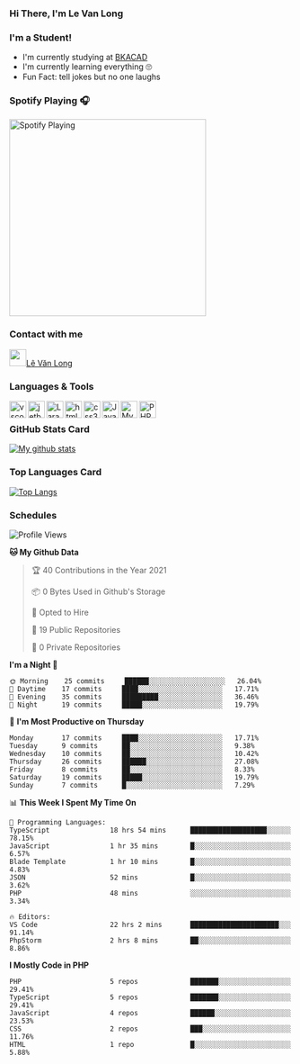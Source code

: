 ### Hi There, I'm Le Van Long 

### I'm a Student!
- I'm currently studying at [BKACAD](https://bkacad.edu.vn/)
- I'm currently learning everything 🙄
- Fun Fact: tell jokes but no one laughs

### Spotify Playing 🎧
[<img src="https://spotify-readme.hiiamlongdz.vercel.app/api/spotify-playing" alt="Spotify Playing" width="350" />](https://open.spotify.com/playlist/37i9dQZF1DX1e2VSJFudND)


### Contact with me

[<img src="https://img.icons8.com/dusk/64/000000/facebook-new--v2.png" width="30px"/>Lê Văn Long](https://www.facebook.com/HiiamLongdzz)

### Languages & Tools
<img align="left" alt="vscode" src="https://img.icons8.com/dusk/64/000000/visual-studio-code-2019.png" width="30px"/>
<img align="left" alt="jetbrain" src="https://camo.githubusercontent.com/8268dcfb76697dd53286590ec9b4385d7a0b89ce/68747470733a2f2f63646e2e6a7364656c6976722e6e65742f6e706d2f73696d706c652d69636f6e734076332f69636f6e732f6a6574627261696e732e737667" width="30px"/>
<img align="left" alt="Laravel" src="https://img.icons8.com/ios/50/000000/laravel.png" width="30px"/>
<img align="left" alt="html5" src="https://img.icons8.com/dusk/64/000000/html-5.png" width="30px"/>
<img align="left" alt="css3" src="https://img.icons8.com/dusk/64/000000/css3.png" width="30px"/>
<img align="left" alt="JavaScript" src="https://img.icons8.com/dusk/64/000000/javascript.png" width="30px"/>
<img align="left" alt="MySQL" src="https://img.icons8.com/ios-filled/50/000000/mysql-logo.png" width="30px"/>
<img align="left" alt="PHP" src="https://img.icons8.com/dusk/64/000000/php-logo.png" width="30px"/>

<br />

### GitHub Stats Card
[![My github stats](https://github-readme-stats.vercel.app/api?username=HiiamLongdz&show_icons=true)](https://github-readme-stats.vercel.app/api?username=HiiamLongdz&show_icons=true)

### Top Languages Card
[![Top Langs](https://github-readme-stats.vercel.app/api/top-langs/?username=HiiamLongdz&layout=compact)](https://github-readme-stats.vercel.app/api/top-langs/?username=HiiamLongdz&layout=compact)

### Schedules
<!--START_SECTION:waka-->
![Profile Views](http://img.shields.io/badge/Profile%20Views-0-blue)

**🐱 My Github Data** 

> 🏆 40 Contributions in the Year 2021
 > 
> 📦 0 Bytes Used in Github's Storage 
 > 
> 💼 Opted to Hire
 > 
> 📜 19 Public Repositories 
 > 
> 🔑 0 Private Repositories  
 > 
**I'm a Night 🦉** 

```text
🌞 Morning    25 commits     ██████░░░░░░░░░░░░░░░░░░░   26.04% 
🌆 Daytime    17 commits     ████░░░░░░░░░░░░░░░░░░░░░   17.71% 
🌃 Evening    35 commits     █████████░░░░░░░░░░░░░░░░   36.46% 
🌙 Night      19 commits     █████░░░░░░░░░░░░░░░░░░░░   19.79%

```
📅 **I'm Most Productive on Thursday** 

```text
Monday       17 commits     ████░░░░░░░░░░░░░░░░░░░░░   17.71% 
Tuesday      9 commits      ██░░░░░░░░░░░░░░░░░░░░░░░   9.38% 
Wednesday    10 commits     ██░░░░░░░░░░░░░░░░░░░░░░░   10.42% 
Thursday     26 commits     ██████░░░░░░░░░░░░░░░░░░░   27.08% 
Friday       8 commits      ██░░░░░░░░░░░░░░░░░░░░░░░   8.33% 
Saturday     19 commits     █████░░░░░░░░░░░░░░░░░░░░   19.79% 
Sunday       7 commits      █░░░░░░░░░░░░░░░░░░░░░░░░   7.29%

```


📊 **This Week I Spent My Time On** 

```text
💬 Programming Languages: 
TypeScript               18 hrs 54 mins      ███████████████████░░░░░░   78.15% 
JavaScript               1 hr 35 mins        █░░░░░░░░░░░░░░░░░░░░░░░░   6.57% 
Blade Template           1 hr 10 mins        █░░░░░░░░░░░░░░░░░░░░░░░░   4.83% 
JSON                     52 mins             █░░░░░░░░░░░░░░░░░░░░░░░░   3.62% 
PHP                      48 mins             ░░░░░░░░░░░░░░░░░░░░░░░░░   3.34%

🔥 Editors: 
VS Code                  22 hrs 2 mins       ██████████████████████░░░   91.14% 
PhpStorm                 2 hrs 8 mins        ██░░░░░░░░░░░░░░░░░░░░░░░   8.86%

```

**I Mostly Code in PHP** 

```text
PHP                      5 repos             ███████░░░░░░░░░░░░░░░░░░   29.41% 
TypeScript               5 repos             ███████░░░░░░░░░░░░░░░░░░   29.41% 
JavaScript               4 repos             ██████░░░░░░░░░░░░░░░░░░░   23.53% 
CSS                      2 repos             ███░░░░░░░░░░░░░░░░░░░░░░   11.76% 
HTML                     1 repo              █░░░░░░░░░░░░░░░░░░░░░░░░   5.88%

```



<!--END_SECTION:waka-->
